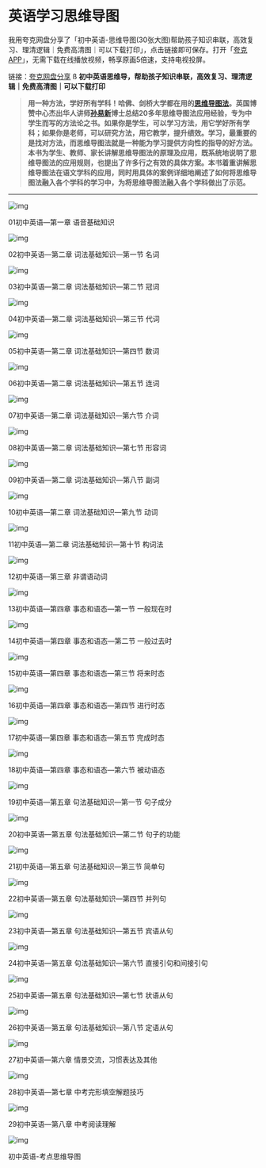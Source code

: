 # 英语学习思维导图

我用夸克网盘分享了「初中英语-思维导图(30张大图)帮助孩子知识串联，高效复习、理清逻辑｜免费高清图｜可以下载打印」，点击链接即可保存。打开「[夸克APP](https://zhida.zhihu.com/search?content_id=164128952&content_type=Article&match_order=1&q=夸克APP&zhida_source=entity)」，无需下载在线播放视频，畅享原画5倍速，支持电视投屏。

链接：[夸克网盘分享](https://link.zhihu.com/?target=https%3A//pan.quark.cn/s/d59a896e407f)
ß
**初中英语思维导，帮助孩子知识串联，高效复习、理清逻辑｜免费高清图｜可以下载打印**

> **用一种方法，学好所有学科！哈佛、剑桥大学都在用的[思维导图法](https://zhida.zhihu.com/search?content_id=164128952&content_type=Article&match_order=1&q=思维导图法&zhida_source=entity)。英国博赞中心杰出华人讲师[孙易新](https://zhida.zhihu.com/search?content_id=164128952&content_type=Article&match_order=1&q=孙易新&zhida_source=entity)博士总结20多年思维导图法应用经验，专为中学生而写的方法论之书。如果你是学生，可以学习方法，用它学好所有学科；如果你是老师，可以研究方法，用它教学，提升绩效。学习，最重要的是找对方法，而思维导图法就是一种能为学习提供方向性的指导的好方法。本书为学生、教师、家长讲解思维导图法的原理及应用，既系统地说明了思维导图法的应用规则，也提出了许多行之有效的具体方案。本书着重讲解思维导图法在语文学科的应用，同时用具体的案例详细地阐述了如何将思维导图法融入各个学科的学习中，为将思维导图法融入各个学科做出了示范。**

------

![img](https://pic3.zhimg.com/v2-37ca09a64f2585353c98259c38cc120e_1440w.jpg)

01初中英语—第一章 语音基础知识

![img](https://pic1.zhimg.com/v2-40b7a4d9f017be6b280eef707a903e82_1440w.jpg)

02初中英语—第二章 词法基础知识—第一节 名词

![img](https://pic3.zhimg.com/v2-741bce9c24a946dc2d29112cefc9cee4_1440w.jpg)

03初中英语—第二章 词法基础知识—第二节 冠词

![img](https://pic2.zhimg.com/v2-af7bab8645fefac97c908fdc8582b687_1440w.jpg)

04初中英语—第二章 词法基础知识—第三节 代词

![img](https://picx.zhimg.com/v2-c6d1dc3b4be1dd242e61b69573026387_1440w.jpg)

05初中英语—第二章 词法基础知识—第四节 数词

![img](https://pic4.zhimg.com/v2-d293154c8b5fce51d61c67e8862fa977_1440w.jpg)

06初中英语—第二章 词法基础知识—第五节 连词

![img](https://pic3.zhimg.com/v2-5f4c54bb0b67a8ee5e41699f361e3438_1440w.jpg)

07初中英语—第二章 词法基础知识—第六节 介词

![img](https://picx.zhimg.com/v2-16a25b668ea0e81d7844edfb506886d3_1440w.jpg)

08初中英语—第二章 词法基础知识—第七节 形容词

![img](https://pic1.zhimg.com/v2-8d6499551021a9d11c6fecba3d3547f8_1440w.jpg)

09初中英语—第二章 词法基础知识—第八节 副词

![img](https://pic4.zhimg.com/v2-c3d2e2ddc9098c1b4c49fd3520edeabf_1440w.jpg)

10初中英语—第二章 词法基础知识—第九节 动词

![img](https://pic2.zhimg.com/v2-d5b9cca8cb695612cbdddda8e7ba6f63_1440w.jpg)

11初中英语—第二章 词法基础知识—第十节 构词法

![img](https://picx.zhimg.com/v2-10b7e7939bbf80fb9a9abd3ffbce6645_1440w.jpg)

12初中英语—第三章 非谓语动词

![img](https://pic3.zhimg.com/v2-c4ced8e71da39d9cd93cadad299ad498_1440w.jpg)

13初中英语—第四章 事态和语态—第一节 一般现在时

![img](https://pic1.zhimg.com/v2-c32db8abc5f869c4e771fb0fabba31b2_1440w.jpg)

14初中英语—第四章 事态和语态—第二节 一般过去时

![img](https://picx.zhimg.com/v2-a014d9cf0829e4e9324e8f10402c8abf_1440w.jpg)

15初中英语—第四章 事态和语态—第三节 将来时态

![img](https://pic1.zhimg.com/v2-802bf3d1c83508559994b208d5060b88_1440w.jpg)

16初中英语—第四章 事态和语态—第四节 进行时态

![img](https://pic1.zhimg.com/v2-5f73b0b2416d45553432b9500d225f7a_1440w.jpg)

17初中英语—第四章 事态和语态—第五节 完成时态

![img](https://pic2.zhimg.com/v2-7e14b9a79925ceed97f150aadba6a663_1440w.jpg)

18初中英语—第四章 事态和语态—第六节 被动语态

![img](https://pic4.zhimg.com/v2-80b6eb44fb55d7cf6d80913af1ce6d6f_1440w.jpg)

19初中英语—第五章 句法基础知识—第一节 句子成分

![img](https://pica.zhimg.com/v2-e4551eaa0d89728e325750dc52f40942_1440w.jpg)

20初中英语—第五章 句法基础知识—第二节 句子的功能

![img](https://pic2.zhimg.com/v2-cec00057218a39c898f37aa6b18f7cf3_1440w.jpg)

21初中英语—第五章 句法基础知识—第三节 简单句

![img](https://picx.zhimg.com/v2-e86e7c8bbc4edcf63bc7994860c9555b_1440w.jpg)

22初中英语—第五章 句法基础知识—第四节 并列句

![img](https://pic4.zhimg.com/v2-982c0a60979f4e154e8d7d6054310023_1440w.jpg)

23初中英语—第五章 句法基础知识—第五节 宾语从句

![img](https://pic1.zhimg.com/v2-408eee61b9aeb1631a190686acd6c73e_1440w.jpg)

24初中英语—第五章 句法基础知识—第六节 直接引句和间接引句

![img](https://pic3.zhimg.com/v2-44951607ea58f94d66da02eff062525c_1440w.jpg)

25初中英语—第五章 句法基础知识—第七节 状语从句

![img](https://pic4.zhimg.com/v2-5ea7cac7c43df36920327c65abdc592b_1440w.jpg)

26初中英语—第五章 句法基础知识—第八节 定语从句

![img](https://pica.zhimg.com/v2-6e79c3ee67f4c2455e76ee08eba6e8a2_1440w.jpg)

27初中英语—第六章 情景交流，习惯表达及其他

![img](https://picx.zhimg.com/v2-d8e20b9b915c81df547e12de01d1e2c9_1440w.jpg)

28初中英语—第七章 中考完形填空解题技巧

![img](https://pic3.zhimg.com/v2-f1abcd41b1b3c286e7432799cd563542_1440w.jpg)

29初中英语—第八章 中考阅读理解

![img](https://pic4.zhimg.com/v2-d1157bb7f25b4eaaca33f4abc9fc0b9d_1440w.jpg)

初中英语-考点思维导图
